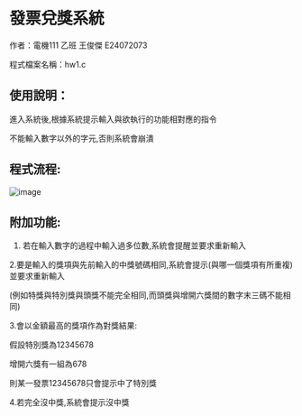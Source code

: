 # 發票兌獎系統
作者：電機111 乙班 王俊傑 E24072073

程式檔案名稱：hw1.c 
## 使用說明：
進入系統後,根據系統提示輸入與欲執行的功能相對應的指令

不能輸入數字以外的字元,否則系統會崩潰

## 程式流程:

![image](https://user-images.githubusercontent.com/80030514/126836051-675430e3-6009-4432-8205-50316f543dcb.png)

## 附加功能:
1. 若在輸入數字的過程中輸入過多位數,系統會提醒並要求重新輸入

2.要是輸入的獎項與先前輸入的中獎號碼相同,系統會提示(與哪一個獎項有所重複)並要求重新輸入

(例如特獎與特別獎與頭獎不能完全相同,而頭獎與增開六獎間的數字末三碼不能相同)


3.會以金額最高的獎項作為對獎結果:

假設特別獎為12345678

增開六獎有一組為678

則某一發票12345678只會提示中了特別獎    

4.若完全沒中獎,系統會提示沒中獎

